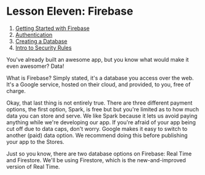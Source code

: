 # Lesson Eleven: Firebase  
1. [Getting Started with Firebase](01_Getting-Started-with-Firebase.md)
2. [Authentication](03_Authentication.md)
3. [Creating a Database](04_Creating_a_Database.md)
4. [Intro to Security Rules](05_Intro_to_Security_Rules.md)

You've already built an awesome app, but you know what would make it even awesomer?  Data!

What is Firebase? Simply stated, it's a database you access over the web.  It's a Google service, hosted on their cloud, and provided, to you, free of charge.   

Okay, that last thing is not entirely true.  There are three different payment options, the first option, Spark, is free but but you're limited as to how much data you can store and serve.  We like Spark because it lets us avoid paying anything while we're developing our app.  If you're afraid of your app being cut off due to data caps, don't worry.   Google makes it easy to switch to another (paid) data option.  We recommend doing this before publishing your app to the Stores.

Just so you know, there are two database options on Firebase: Real Time and Firestore.  We'll be using Firestore, which is the new-and-improved version of Real Time.

